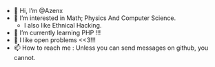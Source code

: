 - 👋 Hi, I’m @Azenx
- 👀 I’m interested in Math; Physics And Computer Science.
    - I also like Ethnical Hacking.
- 🌱 I’m currently learning PHP !!!
- 💞️ I like open problems <<3!!!
- 📫 How to reach me : Unless you can send messages on github, you cannot.

<!---
Azenx/Azenx is a ✨ special ✨ repository because its `README.md` (this file) appears on your GitHub profile.
You can click the Preview link to take a look at your changes.
--->
